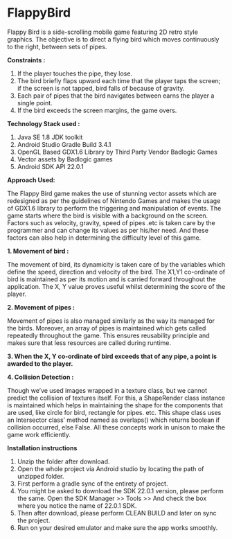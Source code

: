 # FlappyBird

Flappy Bird is a side-scrolling mobile game featuring 2D retro style graphics. The
objective is to direct a flying bird which moves continuously to the right, between
sets of pipes.

**Constraints :**
1. If the player touches the pipe, they lose.
2. The bird briefly flaps upward each time that the player taps the screen; if the
screen is not tapped, bird falls of because of gravity.
3. Each pair of pipes that the bird navigates between earns the player a single
point.
4. If the bird exceeds the screen margins, the game overs.

**Technology Stack used :**
1. Java SE 1.8 JDK toolkit
2. Android Studio Gradle Build 3.4.1
3. OpenGL Based GDX1.6 Library by Third Party Vendor Badlogic Games
4. Vector assets by Badlogic games
5. Android SDK API 22.0.1


**Approach Used:**

The Flappy Bird game makes the use of stunning vector assets which are
redesigned as per the guidelines of Nintendo Games and makes the usage of GDX1.6
library to perform the triggering and manipulation of events.
The game starts where the bird is visible with a background on the screen.
Factors such as velocity, gravity, speed of pipes .etc is taken care by the programmer
and can change its values as per his/her need. And these factors can also help in
determining the difficulty level of this game.

**1. Movement of bird :**

The movement of bird, its dynamicity is taken care of by the variables which
define the speed, direction and velocity of the bird. The X1,Y1 co-ordinate of
bird is maintained as per its motion and is carried forward throughout the
application. The X, Y value proves useful whilst determining the score of the
player.

**2. Movement of pipes :**

Movement of pipes is also managed similarly as the way its managed for the
birds. Moreover, an array of pipes is maintained which gets called repeatedly
throughout the game. This ensures reusability principle and makes sure that less
resources are called during runtime.

**3. When the X, Y co-ordinate of bird exceeds that of any pipe, a point is awarded
to the player.**

**4. Collision Detection :**

Though we’ve used images wrapped in a texture class, but we cannot predict
the collision of textures itself. For this, a ShapeRender class instance is maintained
which helps in maintaining the shape for the components that are used, like circle for
bird, rectangle for pipes. etc. This shape class uses an Intersector class’ method
named as overlaps() which returns boolean if collision occurred, else False.
All these concepts work in unison to make the game work efficiently.


**Installation instructions**
1. Unzip the folder after download.
2. Open the whole project via Android studio by locating the path of unzipped folder.
3. First perform a gradle sync of the entirety of project.
4. You might be asked to download the SDK 22.0.1 version, please perform the same. Open the SDK Manager >> Tools >> And check the box where you notice the name of 22.0.1 SDK.
5. Then after download, please perform CLEAN BUILD and later on sync the project.
6. Run on your desired emulator and make sure the app works smoothly.
